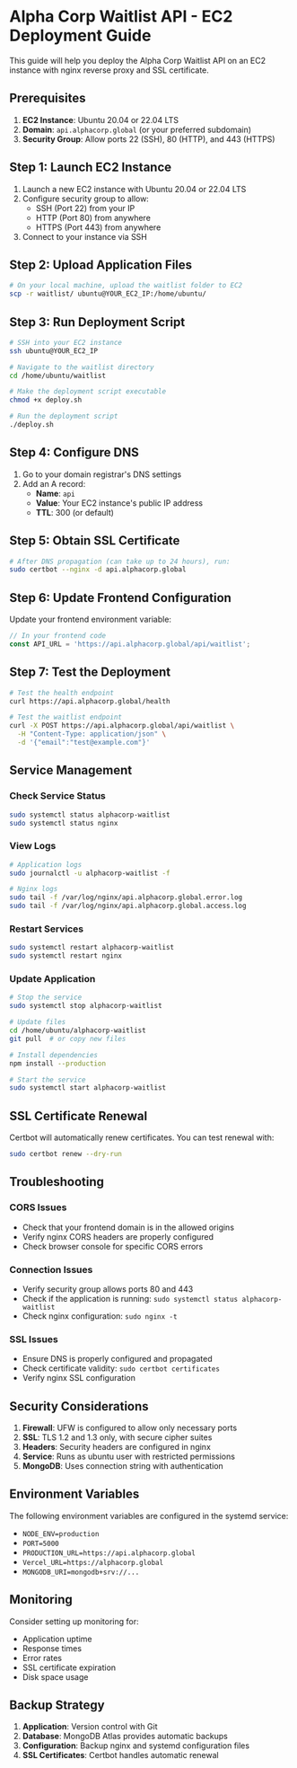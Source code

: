 # Alpha Corp Waitlist API - EC2 Deployment Guide

This guide will help you deploy the Alpha Corp Waitlist API on an EC2 instance with nginx reverse proxy and SSL certificate.

## Prerequisites

1. **EC2 Instance**: Ubuntu 20.04 or 22.04 LTS
2. **Domain**: `api.alphacorp.global` (or your preferred subdomain)
3. **Security Group**: Allow ports 22 (SSH), 80 (HTTP), and 443 (HTTPS)

## Step 1: Launch EC2 Instance

1. Launch a new EC2 instance with Ubuntu 20.04 or 22.04 LTS
2. Configure security group to allow:
   - SSH (Port 22) from your IP
   - HTTP (Port 80) from anywhere
   - HTTPS (Port 443) from anywhere
3. Connect to your instance via SSH

## Step 2: Upload Application Files

```bash
# On your local machine, upload the waitlist folder to EC2
scp -r waitlist/ ubuntu@YOUR_EC2_IP:/home/ubuntu/
```

## Step 3: Run Deployment Script

```bash
# SSH into your EC2 instance
ssh ubuntu@YOUR_EC2_IP

# Navigate to the waitlist directory
cd /home/ubuntu/waitlist

# Make the deployment script executable
chmod +x deploy.sh

# Run the deployment script
./deploy.sh
```

## Step 4: Configure DNS

1. Go to your domain registrar's DNS settings
2. Add an A record:
   - **Name**: `api`
   - **Value**: Your EC2 instance's public IP address
   - **TTL**: 300 (or default)

## Step 5: Obtain SSL Certificate

```bash
# After DNS propagation (can take up to 24 hours), run:
sudo certbot --nginx -d api.alphacorp.global
```

## Step 6: Update Frontend Configuration

Update your frontend environment variable:

```typescript
// In your frontend code
const API_URL = 'https://api.alphacorp.global/api/waitlist';
```

## Step 7: Test the Deployment

```bash
# Test the health endpoint
curl https://api.alphacorp.global/health

# Test the waitlist endpoint
curl -X POST https://api.alphacorp.global/api/waitlist \
  -H "Content-Type: application/json" \
  -d '{"email":"test@example.com"}'
```

## Service Management

### Check Service Status
```bash
sudo systemctl status alphacorp-waitlist
sudo systemctl status nginx
```

### View Logs
```bash
# Application logs
sudo journalctl -u alphacorp-waitlist -f

# Nginx logs
sudo tail -f /var/log/nginx/api.alphacorp.global.error.log
sudo tail -f /var/log/nginx/api.alphacorp.global.access.log
```

### Restart Services
```bash
sudo systemctl restart alphacorp-waitlist
sudo systemctl restart nginx
```

### Update Application
```bash
# Stop the service
sudo systemctl stop alphacorp-waitlist

# Update files
cd /home/ubuntu/alphacorp-waitlist
git pull  # or copy new files

# Install dependencies
npm install --production

# Start the service
sudo systemctl start alphacorp-waitlist
```

## SSL Certificate Renewal

Certbot will automatically renew certificates. You can test renewal with:

```bash
sudo certbot renew --dry-run
```

## Troubleshooting

### CORS Issues
- Check that your frontend domain is in the allowed origins
- Verify nginx CORS headers are properly configured
- Check browser console for specific CORS errors

### Connection Issues
- Verify security group allows ports 80 and 443
- Check if the application is running: `sudo systemctl status alphacorp-waitlist`
- Check nginx configuration: `sudo nginx -t`

### SSL Issues
- Ensure DNS is properly configured and propagated
- Check certificate validity: `sudo certbot certificates`
- Verify nginx SSL configuration

## Security Considerations

1. **Firewall**: UFW is configured to allow only necessary ports
2. **SSL**: TLS 1.2 and 1.3 only, with secure cipher suites
3. **Headers**: Security headers are configured in nginx
4. **Service**: Runs as ubuntu user with restricted permissions
5. **MongoDB**: Uses connection string with authentication

## Environment Variables

The following environment variables are configured in the systemd service:

- `NODE_ENV=production`
- `PORT=5000`
- `PRODUCTION_URL=https://api.alphacorp.global`
- `Vercel_URL=https://alphacorp.global`
- `MONGODB_URI=mongodb+srv://...`

## Monitoring

Consider setting up monitoring for:
- Application uptime
- Response times
- Error rates
- SSL certificate expiration
- Disk space usage

## Backup Strategy

1. **Application**: Version control with Git
2. **Database**: MongoDB Atlas provides automatic backups
3. **Configuration**: Backup nginx and systemd configuration files
4. **SSL Certificates**: Certbot handles automatic renewal 